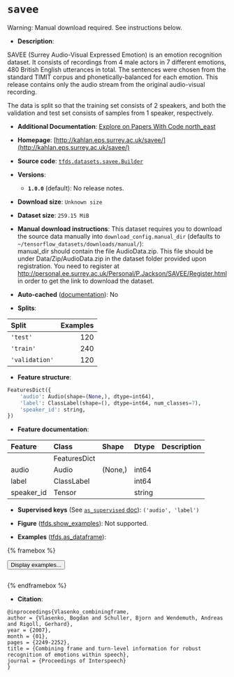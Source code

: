<div itemscope itemtype="http://schema.org/Dataset">
  <div itemscope itemprop="includedInDataCatalog" itemtype="http://schema.org/DataCatalog">
    <meta itemprop="name" content="TensorFlow Datasets" />
  </div>
  <meta itemprop="name" content="savee" />
  <meta itemprop="description" content="SAVEE (Surrey Audio-Visual Expressed Emotion) is an emotion recognition dataset.&#10;It consists of recordings from 4 male actors in 7 different emotions, 480&#10;British English utterances in total. The sentences were chosen from the standard&#10;TIMIT corpus and phonetically-balanced for each emotion. This release contains&#10;only the audio stream from the original audio-visual recording.&#10;&#10;The data is split so that the training set consists of 2 speakers, and both the&#10;validation and test set consists of samples from 1 speaker, respectively.&#10;&#10;To use this dataset:&#10;&#10;```python&#10;import tensorflow_datasets as tfds&#10;&#10;ds = tfds.load(&#x27;savee&#x27;, split=&#x27;train&#x27;)&#10;for ex in ds.take(4):&#10;  print(ex)&#10;```&#10;&#10;See [the guide](https://www.tensorflow.org/datasets/overview) for more&#10;informations on [tensorflow_datasets](https://www.tensorflow.org/datasets).&#10;&#10;" />
  <meta itemprop="url" content="https://www.tensorflow.org/datasets/catalog/savee" />
  <meta itemprop="sameAs" content="http://kahlan.eps.surrey.ac.uk/savee/" />
  <meta itemprop="citation" content="@inproceedings{Vlasenko_combiningframe,&#10;author = {Vlasenko, Bogdan and Schuller, Bjorn and Wendemuth, Andreas and Rigoll, Gerhard},&#10;year = {2007},&#10;month = {01},&#10;pages = {2249-2252},&#10;title = {Combining frame and turn-level information for robust recognition of emotions within speech},&#10;journal = {Proceedings of Interspeech}&#10;}" />
</div>

# `savee`


Warning: Manual download required. See instructions below.

*   **Description**:

SAVEE (Surrey Audio-Visual Expressed Emotion) is an emotion recognition dataset.
It consists of recordings from 4 male actors in 7 different emotions, 480
British English utterances in total. The sentences were chosen from the standard
TIMIT corpus and phonetically-balanced for each emotion. This release contains
only the audio stream from the original audio-visual recording.

The data is split so that the training set consists of 2 speakers, and both the
validation and test set consists of samples from 1 speaker, respectively.

*   **Additional Documentation**:
    <a class="button button-with-icon" href="https://paperswithcode.com/dataset/savee">
    Explore on Papers With Code
    <span class="material-icons icon-after" aria-hidden="true"> north_east
    </span> </a>

*   **Homepage**:
    [http://kahlan.eps.surrey.ac.uk/savee/](http://kahlan.eps.surrey.ac.uk/savee/)

*   **Source code**:
    [`tfds.datasets.savee.Builder`](https://github.com/tensorflow/datasets/tree/master/tensorflow_datasets/datasets/savee/savee_dataset_builder.py)

*   **Versions**:

    *   **`1.0.0`** (default): No release notes.

*   **Download size**: `Unknown size`

*   **Dataset size**: `259.15 MiB`

*   **Manual download instructions**: This dataset requires you to
    download the source data manually into `download_config.manual_dir`
    (defaults to `~/tensorflow_datasets/downloads/manual/`):<br/>
    manual_dir should contain the file AudioData.zip. This file should be under
    Data/Zip/AudioData.zip in the dataset folder provided upon registration.
    You need to register at
    http://personal.ee.surrey.ac.uk/Personal/P.Jackson/SAVEE/Register.html in
    order to get the link to download the dataset.

*   **Auto-cached**
    ([documentation](https://www.tensorflow.org/datasets/performances#auto-caching)):
    No

*   **Splits**:

Split          | Examples
:------------- | -------:
`'test'`       | 120
`'train'`      | 240
`'validation'` | 120

*   **Feature structure**:

```python
FeaturesDict({
    'audio': Audio(shape=(None,), dtype=int64),
    'label': ClassLabel(shape=(), dtype=int64, num_classes=7),
    'speaker_id': string,
})
```

*   **Feature documentation**:

Feature    | Class        | Shape   | Dtype  | Description
:--------- | :----------- | :------ | :----- | :----------
           | FeaturesDict |         |        |
audio      | Audio        | (None,) | int64  |
label      | ClassLabel   |         | int64  |
speaker_id | Tensor       |         | string |

*   **Supervised keys** (See
    [`as_supervised` doc](https://www.tensorflow.org/datasets/api_docs/python/tfds/load#args)):
    `('audio', 'label')`

*   **Figure**
    ([tfds.show_examples](https://www.tensorflow.org/datasets/api_docs/python/tfds/visualization/show_examples)):
    Not supported.

*   **Examples**
    ([tfds.as_dataframe](https://www.tensorflow.org/datasets/api_docs/python/tfds/as_dataframe)):

<!-- mdformat off(HTML should not be auto-formatted) -->

{% framebox %}

<button id="displaydataframe">Display examples...</button>
<div id="dataframecontent" style="overflow-x:auto"></div>
<script>
const url = "https://storage.googleapis.com/tfds-data/visualization/dataframe/savee-1.0.0.html";
const dataButton = document.getElementById('displaydataframe');
dataButton.addEventListener('click', async () => {
  // Disable the button after clicking (dataframe loaded only once).
  dataButton.disabled = true;

  const contentPane = document.getElementById('dataframecontent');
  try {
    const response = await fetch(url);
    // Error response codes don't throw an error, so force an error to show
    // the error message.
    if (!response.ok) throw Error(response.statusText);

    const data = await response.text();
    contentPane.innerHTML = data;
  } catch (e) {
    contentPane.innerHTML =
        'Error loading examples. If the error persist, please open '
        + 'a new issue.';
  }
});
</script>

{% endframebox %}

<!-- mdformat on -->

*   **Citation**:

```
@inproceedings{Vlasenko_combiningframe,
author = {Vlasenko, Bogdan and Schuller, Bjorn and Wendemuth, Andreas and Rigoll, Gerhard},
year = {2007},
month = {01},
pages = {2249-2252},
title = {Combining frame and turn-level information for robust recognition of emotions within speech},
journal = {Proceedings of Interspeech}
}
```

